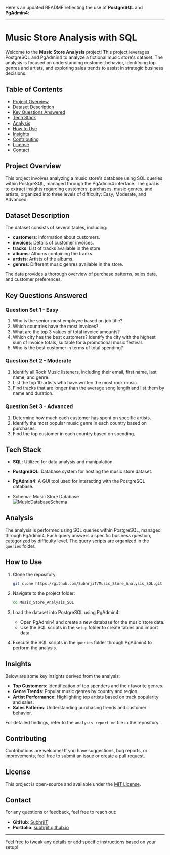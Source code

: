 Here's an updated README reflecting the use of **PostgreSQL** and **PgAdmin4**:

---

# Music Store Analysis with SQL

Welcome to the **Music Store Analysis** project! This project leverages PostgreSQL and PgAdmin4 to analyze a fictional music store's dataset. The analysis is focused on understanding customer behavior, identifying top genres and artists, and exploring sales trends to assist in strategic business decisions.

## Table of Contents

- [Project Overview](#project-overview)
- [Dataset Description](#dataset-description)
- [Key Questions Answered](#key-questions-answered)
- [Tech Stack](#tech-stack)
- [Analysis](#analysis)
- [How to Use](#how-to-use)
- [Insights](#insights)
- [Contributing](#contributing)
- [License](#license)
- [Contact](#contact)

## Project Overview

This project involves analyzing a music store's database using SQL queries within PostgreSQL, managed through the PgAdmin4 interface. The goal is to extract insights regarding customers, purchases, music genres, and artists, organized into three levels of difficulty: Easy, Moderate, and Advanced.

## Dataset Description

The dataset consists of several tables, including:

- **customers**: Information about customers.
- **invoices**: Details of customer invoices.
- **tracks**: List of tracks available in the store.
- **albums**: Albums containing the tracks.
- **artists**: Artists of the albums.
- **genres**: Different music genres available in the store.

The data provides a thorough overview of purchase patterns, sales data, and customer preferences.

## Key Questions Answered

### Question Set 1 - Easy
1. Who is the senior-most employee based on job title?
2. Which countries have the most invoices?
3. What are the top 3 values of total invoice amounts?
4. Which city has the best customers? Identify the city with the highest sum of invoice totals, suitable for a promotional music festival.
5. Who is the best customer in terms of total spending?

### Question Set 2 - Moderate
1. Identify all Rock Music listeners, including their email, first name, last name, and genre.
2. List the top 10 artists who have written the most rock music.
3. Find tracks that are longer than the average song length and list them by name and duration.

### Question Set 3 - Advanced
1. Determine how much each customer has spent on specific artists.
2. Identify the most popular music genre in each country based on purchases.
3. Find the top customer in each country based on spending.


## Tech Stack

- **SQL**: Utilized for data analysis and manipulation.
- **PostgreSQL**: Database system for hosting the music store dataset.
- **PgAdmin4**: A GUI tool used for interacting with the PostgreSQL database.

- Schema- Music Store Database  
![MusicDatabaseSchema](https://user-images.githubusercontent.com/112153548/213707717-bfc9f479-52d9-407b-99e1-e94db7ae10a3.png)

## Analysis

The analysis is performed using SQL queries within PostgreSQL, managed through PgAdmin4. Each query answers a specific business question, categorized by difficulty level. The query scripts are organized in the `queries` folder.

## How to Use

1. Clone the repository:
   
   ```bash
   git clone https://github.com/SubhrjiT/Music_Store_Analysis_SQL.git
   ```
   
2. Navigate to the project folder:
   
   ```bash
   cd Music_Store_Analysis_SQL
   ```
   
3. Load the dataset into PostgreSQL using PgAdmin4:
   
   - Open PgAdmin4 and create a new database for the music store data.
   - Use the SQL scripts in the `setup` folder to create tables and import data.

4. Execute the SQL scripts in the `queries` folder through PgAdmin4 to perform the analysis.

## Insights

Below are some key insights derived from the analysis:

- **Top Customers**: Identification of top spenders and their favorite genres.
- **Genre Trends**: Popular music genres by country and region.
- **Artist Performance**: Highlighting top artists based on track popularity and sales.
- **Sales Patterns**: Understanding purchasing trends and customer behavior.

For detailed findings, refer to the `analysis_report.md` file in the repository.

## Contributing

Contributions are welcome! If you have suggestions, bug reports, or improvements, feel free to submit an issue or create a pull request. 

## License

This project is open-source and available under the [MIT License](LICENSE).

## Contact

For any questions or feedback, feel free to reach out:

- **GitHub**: [SubhrjiT](https://github.com/SubhrjiT)
- **Portfolio**: [subhrjit.github.io](https://subhrjit.github.io/Portfolio-Website/)

---

Feel free to tweak any details or add specific instructions based on your setup!
